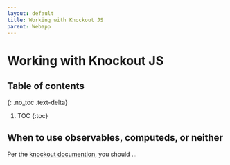 ```yaml
---
layout: default
title: Working with Knockout JS
parent: Webapp
---
```


# Working with Knockout JS

## Table of contents
{: .no_toc .text-delta}

1. TOC
{:toc}

## When to use observables, computeds, or neither

Per the [knockout documention](https://knockoutjs.com/documentation/introduction.html), you should ...

